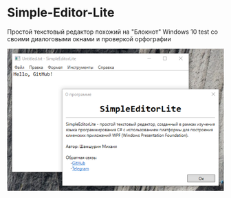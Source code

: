# Simple-Editor-Lite
Простой текстовый редактор похожий на "Блокнот" Windows 10 test со своими диалоговыми окнами и проверкой орфографии

![](https://github.com/6eremotuk01/Simple-Editor-Lite/blob/master/Screenshot.jpeg "Скриншот программы")
